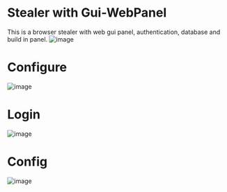 # Stealer with Gui-WebPanel
This is a browser stealer with web gui panel, authentication, database and build in panel.
![image](https://user-images.githubusercontent.com/101527966/174895329-12b45188-9931-44ce-b142-1d692636ba50.png)


# Configure
![image](https://user-images.githubusercontent.com/101527966/174895155-0c0b570e-a655-4492-8811-04b87e5730b4.png)

# Login
![image](https://user-images.githubusercontent.com/101527966/174895245-7c18731c-b10d-4340-bda0-390bbf4baeb0.png)

# Config
![image](https://user-images.githubusercontent.com/101527966/174895939-564db7cc-cb90-436c-a8ca-5df0c8e7b005.png)
